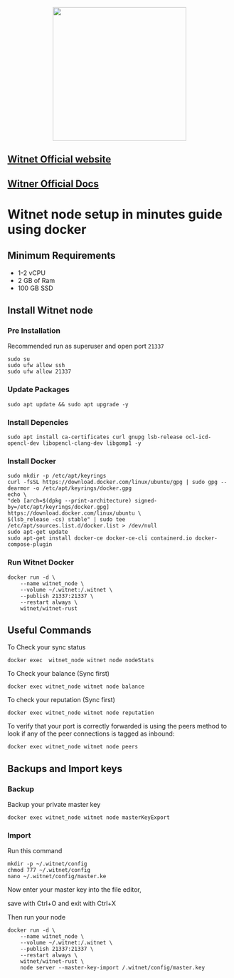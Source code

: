 <p align="center">
  <img height="300" height="auto" src="https://image.pitchbook.com/vX8zS7OuP2aTzsPv2mw8x5sCLnq1630493558420_200x200">
</p>

## [Witnet Official website](https://witnet.io/)
## [Witner Official Docs](https://docs.witnet.io/node-operators/docker-quick-start-guide)

# Witnet node setup in minutes guide using docker

## Minimum Requirements
- 1-2 vCPU
- 2 GB of Ram
- 100 GB SSD

## Install Witnet node

### Pre Installation
Recommended run as superuser and open port `21337`
```
sudo su
sudo ufw allow ssh
sudo ufw allow 21337
```

### Update Packages
```
sudo apt update && sudo apt upgrade -y
```

### Install Depencies
```
sudo apt install ca-certificates curl gnupg lsb-release ocl-icd-opencl-dev libopencl-clang-dev libgomp1 -y
```

### Install Docker
```
sudo mkdir -p /etc/apt/keyrings
curl -fsSL https://download.docker.com/linux/ubuntu/gpg | sudo gpg --dearmor -o /etc/apt/keyrings/docker.gpg
echo \
"deb [arch=$(dpkg --print-architecture) signed-by=/etc/apt/keyrings/docker.gpg] https://download.docker.com/linux/ubuntu \
$(lsb_release -cs) stable" | sudo tee /etc/apt/sources.list.d/docker.list > /dev/null
sudo apt-get update
sudo apt-get install docker-ce docker-ce-cli containerd.io docker-compose-plugin
```

### Run Witnet Docker
```
docker run -d \
    --name witnet_node \
    --volume ~/.witnet:/.witnet \
    --publish 21337:21337 \
    --restart always \
    witnet/witnet-rust
```

## Useful Commands

To Check your sync status 
```
docker exec  witnet_node witnet node nodeStats
```

To Check your balance (Sync first)
```
docker exec witnet_node witnet node balance
```

To check your reputation (Sync first)
```
docker exec witnet_node witnet node reputation
```

To verify that your port is correctly forwarded is using the peers method to look if any of the peer connections is tagged as inbound:
```
docker exec witnet_node witnet node peers
```


## Backups and Import keys

### Backup
Backup your private master key
```
docker exec witnet_node witnet node masterKeyExport
```

### Import
Run this command
```
mkdir -p ~/.witnet/config
chmod 777 ~/.witnet/config
nano ~/.witnet/config/master.ke
```
Now enter your master key into the file editor, 

save with Ctrl+O and exit with Ctrl+X

Then run your node
```
docker run -d \
    --name witnet_node \
    --volume ~/.witnet:/.witnet \
    --publish 21337:21337 \
    --restart always \
    witnet/witnet-rust \
    node server --master-key-import /.witnet/config/master.key
```
